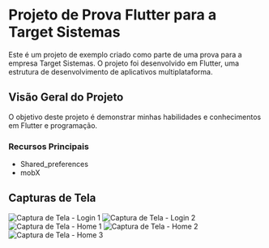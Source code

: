 # Projeto de Prova Flutter para a Target Sistemas

Este é um projeto de exemplo criado como parte de uma prova para a empresa Target Sistemas. O projeto foi desenvolvido em Flutter, uma estrutura de desenvolvimento de aplicativos multiplataforma.

## Visão Geral do Projeto

O objetivo deste projeto é demonstrar minhas habilidades e conhecimentos em Flutter e programação.

### Recursos Principais
- Shared_preferences
- mobX

## Capturas de Tela

![Captura de Tela - Login 1](screenshots/login_1.png)
![Captura de Tela - Login 2](screenshots/login_2.png)
![Captura de Tela - Home 1](screenshots/home_1.png)
![Captura de Tela - Home 2](screenshots/home_2.png)
![Captura de Tela - Home 3](screenshots/home_3.png)
